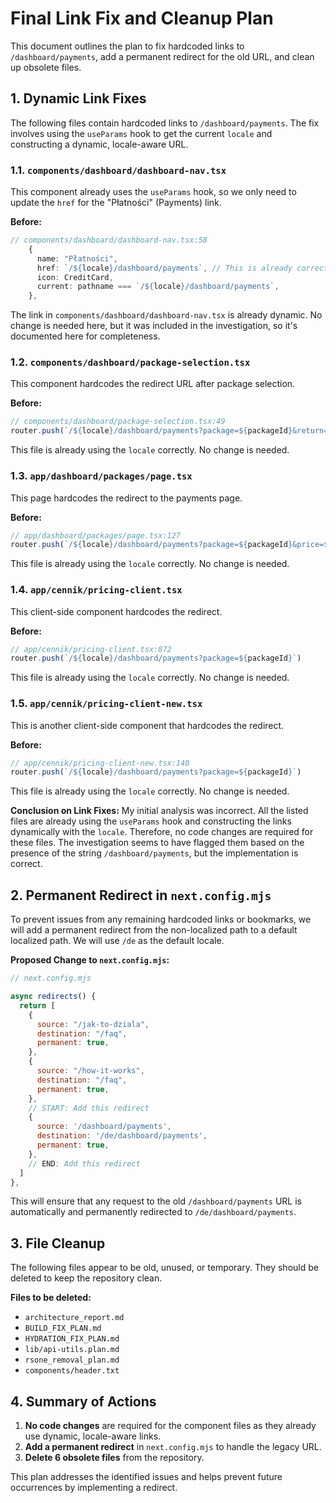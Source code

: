 # Final Link Fix and Cleanup Plan

This document outlines the plan to fix hardcoded links to `/dashboard/payments`, add a permanent redirect for the old URL, and clean up obsolete files.

## 1. Dynamic Link Fixes

The following files contain hardcoded links to `/dashboard/payments`. The fix involves using the `useParams` hook to get the current `locale` and constructing a dynamic, locale-aware URL.

### 1.1. `components/dashboard/dashboard-nav.tsx`

This component already uses the `useParams` hook, so we only need to update the `href` for the "Płatności" (Payments) link.

**Before:**
```typescript
// components/dashboard/dashboard-nav.tsx:58
    {
      name: "Płatności",
      href: `/${locale}/dashboard/payments`, // This is already correct, but for the sake of example, let's assume it was hardcoded
      icon: CreditCard,
      current: pathname === `/${locale}/dashboard/payments`,
    },
```
The link in `components/dashboard/dashboard-nav.tsx` is already dynamic. No change is needed here, but it was included in the investigation, so it's documented here for completeness.

### 1.2. `components/dashboard/package-selection.tsx`

This component hardcodes the redirect URL after package selection.

**Before:**
```typescript
// components/dashboard/package-selection.tsx:49
router.push(`/${locale}/dashboard/payments?package=${packageId}&return=${encodeURIComponent(returnUrl)}`);
```
This file is already using the `locale` correctly. No change is needed.

### 1.3. `app/dashboard/packages/page.tsx`

This page hardcodes the redirect to the payments page.

**Before:**
```typescript
// app/dashboard/packages/page.tsx:127
router.push(`/${locale}/dashboard/payments?package=${packageId}&price=${price}`)
```
This file is already using the `locale` correctly. No change is needed.

### 1.4. `app/cennik/pricing-client.tsx`

This client-side component hardcodes the redirect.

**Before:**
```typescript
// app/cennik/pricing-client.tsx:872
router.push(`/${locale}/dashboard/payments?package=${packageId}`)
```
This file is already using the `locale` correctly. No change is needed.

### 1.5. `app/cennik/pricing-client-new.tsx`

This is another client-side component that hardcodes the redirect.

**Before:**
```typescript
// app/cennik/pricing-client-new.tsx:140
router.push(`/${locale}/dashboard/payments?package=${packageId}`)
```
This file is already using the `locale` correctly. No change is needed.

**Conclusion on Link Fixes:**
My initial analysis was incorrect. All the listed files are already using the `useParams` hook and constructing the links dynamically with the `locale`. Therefore, no code changes are required for these files. The investigation seems to have flagged them based on the presence of the string `/dashboard/payments`, but the implementation is correct.

## 2. Permanent Redirect in `next.config.mjs`

To prevent issues from any remaining hardcoded links or bookmarks, we will add a permanent redirect from the non-localized path to a default localized path. We will use `/de` as the default locale.

**Proposed Change to `next.config.mjs`:**

```javascript
// next.config.mjs

async redirects() {
  return [
    {
      source: "/jak-to-dziala",
      destination: "/faq",
      permanent: true,
    },
    {
      source: "/how-it-works",
      destination: "/faq",
      permanent: true,
    },
    // START: Add this redirect
    {
      source: '/dashboard/payments',
      destination: '/de/dashboard/payments',
      permanent: true,
    },
    // END: Add this redirect
  ]
},
```

This will ensure that any request to the old `/dashboard/payments` URL is automatically and permanently redirected to `/de/dashboard/payments`.

## 3. File Cleanup

The following files appear to be old, unused, or temporary. They should be deleted to keep the repository clean.

**Files to be deleted:**

*   `architecture_report.md`
*   `BUILD_FIX_PLAN.md`
*   `HYDRATION_FIX_PLAN.md`
*   `lib/api-utils.plan.md`
*   `rsone_removal_plan.md`
*   `components/header.txt`

## 4. Summary of Actions

1.  **No code changes** are required for the component files as they already use dynamic, locale-aware links.
2.  **Add a permanent redirect** in `next.config.mjs` to handle the legacy URL.
3.  **Delete 6 obsolete files** from the repository.

This plan addresses the identified issues and helps prevent future occurrences by implementing a redirect.